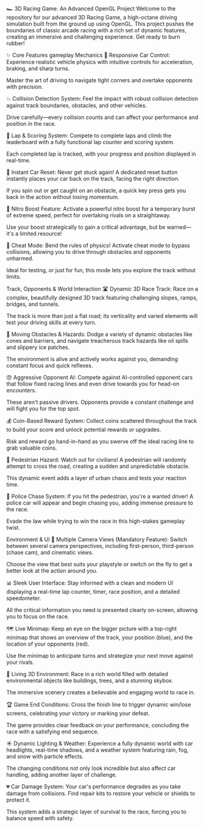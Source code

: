 🏎️ 3D Racing Game: An Advanced OpenGL Project
Welcome to the repository for our advanced 3D Racing Game, a high-octane driving simulation built from the ground up using OpenGL. This project pushes the boundaries of classic arcade racing with a rich set of dynamic features, creating an immersive and challenging experience. Get ready to burn rubber!

✨ Core Features
gameplay Mechanics
🚗 Responsive Car Control: Experience realistic vehicle physics with intuitive controls for acceleration, braking, and sharp turns.

Master the art of driving to navigate tight corners and overtake opponents with precision.

💥 Collision Detection System: Feel the impact with robust collision detection against track boundaries, obstacles, and other vehicles.

Drive carefully—every collision counts and can affect your performance and position in the race.

🏁 Lap & Scoring System: Compete to complete laps and climb the leaderboard with a fully functional lap counter and scoring system.

Each completed lap is tracked, with your progress and position displayed in real-time.

🔄 Instant Car Reset: Never get stuck again! A dedicated reset button instantly places your car back on the track, facing the right direction.

If you spin out or get caught on an obstacle, a quick key press gets you back in the action without losing momentum.

🚀 Nitro Boost Feature: Activate a powerful nitro boost for a temporary burst of extreme speed, perfect for overtaking rivals on a straightaway.

Use your boost strategically to gain a critical advantage, but be warned—it's a limited resource!

👻 Cheat Mode: Bend the rules of physics! Activate cheat mode to bypass collisions, allowing you to drive through obstacles and opponents unharmed.

Ideal for testing, or just for fun, this mode lets you explore the track without limits.

Track, Opponents & World Interaction
🛣️ Dynamic 3D Race Track: Race on a complex, beautifully designed 3D track featuring challenging slopes, ramps, bridges, and tunnels.

The track is more than just a flat road; its verticality and varied elements will test your driving skills at every turn.

🚧 Moving Obstacles & Hazards: Dodge a variety of dynamic obstacles like cones and barriers, and navigate treacherous track hazards like oil spills and slippery ice patches.

The environment is alive and actively works against you, demanding constant focus and quick reflexes.

😠 Aggressive Opponent AI: Compete against AI-controlled opponent cars that follow fixed racing lines and even drive towards you for head-on encounters.

These aren't passive drivers. Opponents provide a constant challenge and will fight you for the top spot.

💰 Coin-Based Reward System: Collect coins scattered throughout the track to build your score and unlock potential rewards or upgrades.

Risk and reward go hand-in-hand as you swerve off the ideal racing line to grab valuable coins.

🚶 Pedestrian Hazard: Watch out for civilians! A pedestrian will randomly attempt to cross the road, creating a sudden and unpredictable obstacle.

This dynamic event adds a layer of urban chaos and tests your reaction time.

🚓 Police Chase System: If you hit the pedestrian, you're a wanted driver! A police car will appear and begin chasing you, adding immense pressure to the race.

Evade the law while trying to win the race in this high-stakes gameplay twist.

Environment & UI
🎥 Multiple Camera Views (Mandatory Feature): Switch between several camera perspectives, including first-person, third-person (chase cam), and cinematic views.

Choose the view that best suits your playstyle or switch on the fly to get a better look at the action around you.

📊 Sleek User Interface: Stay informed with a clean and modern UI displaying a real-time lap counter, timer, race position, and a detailed speedometer.

All the critical information you need is presented clearly on-screen, allowing you to focus on the race.

🗺️ Live Minimap: Keep an eye on the bigger picture with a top-right minimap that shows an overview of the track, your position (blue), and the location of your opponents (red).

Use the minimap to anticipate turns and strategize your next move against your rivals.

🌇 Living 3D Environment: Race in a rich world filled with detailed environmental objects like buildings, trees, and a stunning skybox.

The immersive scenery creates a believable and engaging world to race in.

🏆 Game End Conditions: Cross the finish line to trigger dynamic win/lose screens, celebrating your victory or marking your defeat.

The game provides clear feedback on your performance, concluding the race with a satisfying end sequence.

☀️ Dynamic Lighting & Weather: Experience a fully dynamic world with car headlights, real-time shadows, and a weather system featuring rain, fog, and snow with particle effects.

The changing conditions not only look incredible but also affect car handling, adding another layer of challenge.

💔 Car Damage System: Your car's performance degrades as you take damage from collisions. Find repair kits to restore your vehicle or shields to protect it.

This system adds a strategic layer of survival to the race, forcing you to balance speed with safety.
